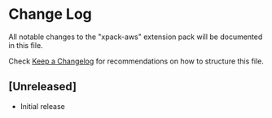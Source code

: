 # Change Log

All notable changes to the "xpack-aws" extension pack will be documented in this file.

Check [Keep a Changelog](http://keepachangelog.com/) for recommendations on how to structure this file.

## [Unreleased]

- Initial release
